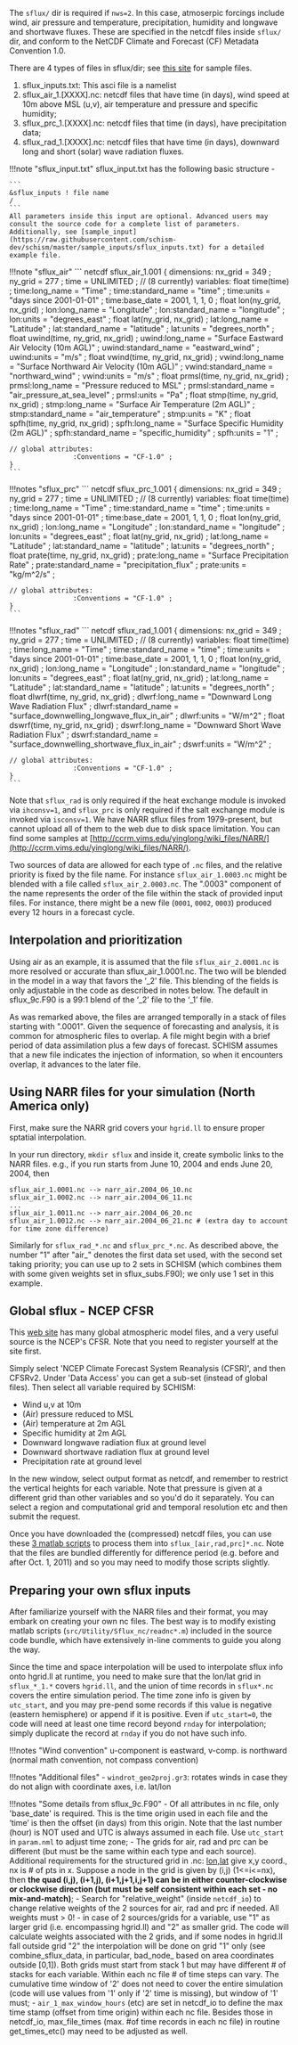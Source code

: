 The `sflux/` dir is required if `nws=2`. In this case, atmoserpic forcings include wind, air pressure and temperature, precipitation, humidity and longwave and shortwave fluxes. These are specified in the netcdf files inside `sflux/` dir, and conform to the NetCDF Climate and Forecast (CF) Metadata Convention 1.0.

There are 4 types of files in sflux/dir; see [this site](http://ccrm.vims.edu/yinglong/wiki_files/NARR/) for sample files.

1. sflux_inputs.txt: This asci file is a namelist
2. sflux_air_1.[XXXX].nc: netcdf files that have time (in days), wind speed at 10m above MSL (u,v), air temperature and pressure and specific humidity;
3. sflux_prc_1.[XXXX].nc: netcdf files that time (in days), have precipitation data;
4. sflux_rad_1.[XXXX].nc: netcdf files that have time (in days), downward long and short (solar) wave radiation fluxes.


!!!note "sflux_input.txt"
    sflux_input.txt has the following basic structure - 

    ```
    &sflux_inputs ! file name
    /
    ```
    All parameters inside this input are optional. Advanced users may consult the source code for a complete list of parameters. Additionally, see [sample_input](https://raw.githubusercontent.com/schism-dev/schism/master/sample_inputs/sflux_inputs.txt) for a detailed example file.

!!!note "sflux_air"
    ```
    netcdf sflux_air_1.001 {
    dimensions:
            nx_grid = 349 ;
            ny_grid = 277 ;
            time = UNLIMITED ; // (8 currently)
    variables:
            float time(time) ;
                    time:long_name = "Time" ;
                    time:standard_name = "time" ;
                    time:units = "days since 2001-01-01" ;
                    time:base_date = 2001, 1, 1, 0 ;
            float lon(ny_grid, nx_grid) ;
                    lon:long_name = "Longitude" ;
                    lon:standard_name = "longitude" ;
                    lon:units = "degrees_east" ;
            float lat(ny_grid, nx_grid) ;
                    lat:long_name = "Latitude" ;
                    lat:standard_name = "latitude" ;
                    lat:units = "degrees_north" ;
            float uwind(time, ny_grid, nx_grid) ;
                    uwind:long_name = "Surface Eastward Air Velocity (10m AGL)" ;
                    uwind:standard_name = "eastward_wind" ;
                    uwind:units = "m/s" ;
            float vwind(time, ny_grid, nx_grid) ;
                    vwind:long_name = "Surface Northward Air Velocity (10m AGL)" ;
                    vwind:standard_name = "northward_wind" ;
                    vwind:units = "m/s" ;
            float prmsl(time, ny_grid, nx_grid) ;
                    prmsl:long_name = "Pressure reduced to MSL" ;
                    prmsl:standard_name = "air_pressure_at_sea_level" ;
                    prmsl:units = "Pa" ;
            float stmp(time, ny_grid, nx_grid) ;
                    stmp:long_name = "Surface Air Temperature (2m AGL)" ;
                    stmp:standard_name = "air_temperature" ;
                    stmp:units = "K" ;
            float spfh(time, ny_grid, nx_grid) ;
                    spfh:long_name = "Surface Specific Humidity (2m AGL)" ;
                    spfh:standard_name = "specific_humidity" ;
                    spfh:units = "1" ;

    // global attributes:
                    :Conventions = "CF-1.0" ;
    }
    ```

!!!notes "sflux_prc"
    ```
    netcdf sflux_prc_1.001 {
    dimensions:
            nx_grid = 349 ;
            ny_grid = 277 ;
            time = UNLIMITED ; // (8 currently)
    variables:
            float time(time) ;
                    time:long_name = "Time" ;
                    time:standard_name = "time" ;
                    time:units = "days since 2001-01-01" ;
                    time:base_date = 2001, 1, 1, 0 ;
            float lon(ny_grid, nx_grid) ;
                    lon:long_name = "Longitude" ;
                    lon:standard_name = "longitude" ;
                    lon:units = "degrees_east" ;
            float lat(ny_grid, nx_grid) ;
                    lat:long_name = "Latitude" ;
                    lat:standard_name = "latitude" ;
                    lat:units = "degrees_north" ;
            float prate(time, ny_grid, nx_grid) ;
                    prate:long_name = "Surface Precipitation Rate" ;
                    prate:standard_name = "precipitation_flux" ;
                    prate:units = "kg/m^2/s" ;

    // global attributes:
                    :Conventions = "CF-1.0" ;
    }
    ```

!!!notes "sflux_rad"
    ```
    netcdf sflux_rad_1.001 {
    dimensions:
            nx_grid = 349 ;
            ny_grid = 277 ;
            time = UNLIMITED ; // (8 currently)
    variables:
            float time(time) ;
                    time:long_name = "Time" ;
                    time:standard_name = "time" ;
                    time:units = "days since 2001-01-01" ;
                    time:base_date = 2001, 1, 1, 0 ;
            float lon(ny_grid, nx_grid) ;
                    lon:long_name = "Longitude" ;
                    lon:standard_name = "longitude" ;
                    lon:units = "degrees_east" ;
            float lat(ny_grid, nx_grid) ;
                    lat:long_name = "Latitude" ;
                    lat:standard_name = "latitude" ;
                    lat:units = "degrees_north" ;
            float dlwrf(time, ny_grid, nx_grid) ;
                    dlwrf:long_name = "Downward Long Wave Radiation Flux" ;
                    dlwrf:standard_name = "surface_downwelling_longwave_flux_in_air" ;
                    dlwrf:units = "W/m^2" ;
            float dswrf(time, ny_grid, nx_grid) ;
                    dswrf:long_name = "Downward Short Wave Radiation Flux" ;
                    dswrf:standard_name = "surface_downwelling_shortwave_flux_in_air" ;
                    dswrf:units = "W/m^2" ;

    // global attributes:
                    :Conventions = "CF-1.0" ;
    }
    ```

Note that `sflux_rad` is only required if the heat exchange module is invoked via `ihconsv=1`, and `sflux_prc` is only required if the salt exchange module is invoked via `isconsv=1`. We have NARR sflux files from 1979-present, but cannot upload all of them to the web due to disk space limitation. You can find some samples at [http://ccrm.vims.edu/yinglong/wiki_files/NARR/](http://ccrm.vims.edu/yinglong/wiki_files/NARR/).

Two sources of data are allowed for each type of `.nc` files, and the relative priority is fixed by the file name. For instance `sflux_air_1.0003.nc` might be blended with a file called `sflux_air_2.0003.nc`. The ".0003" component of the name represents the order of the file within the stack of provided input files. For instance, there might be a new file (`0001`, `0002`, `0003`) produced every 12 hours in a forecast cycle.

## Interpolation and prioritization
Using air as an example, it is assumed that the file `sflux_air_2.0001.nc` is more resolved or accurate than sflux_air_1.0001.nc. The two will be blended in the model in a way that favors the ‘_2’ file. This blending of the fields is only adjustable in the code as described in notes below. The default in sflux_9c.F90 is a 99:1 blend of the ‘_2’ file to the ‘_1’ file.

As was remarked above, the files are arranged temporally in a stack of files starting with ".0001". Given the sequence of forecasting and analysis, it is common for atmospheric files to overlap. A file might begin with a brief period of data assimilation plus a few days of forecast. SCHISM assumes that a new file indicates the injection of information, so when it encounters overlap, it advances to the later file.

## Using NARR files for your simulation (North America only)
First, make sure the NARR grid covers your `hgrid.ll` to ensure proper sptatial interpolation.

In your run directory, `mkdir sflux` and inside it, create symbolic links to the NARR files. e.g., if you run starts from June 10, 2004 and ends June 20, 2004, then

```
sflux_air_1.0001.nc --> narr_air.2004_06_10.nc
sflux_air_1.0002.nc --> narr_air.2004_06_11.nc
...
sflux_air_1.0011.nc --> narr_air.2004_06_20.nc
sflux_air_1.0012.nc --> narr_air.2004_06_21.nc # (extra day to account for time zone difference)
```

Similarly for `sflux_rad_*.nc` and `sflux_prc_*.nc`. As described above, the number "1" after "air_" denotes the first data set used, with the second set taking priority; you can use up to 2 sets in SCHISM (which combines them with some given weights set in sflux_subs.F90); we only use 1 set in this example.

## Global sflux - NCEP CFSR
This [web site](http://rda.ucar.edu/) has many global atmospheric model files, and a very useful source is the NCEP's CFSR. Note that you need to register yourself at the site first.

Simply select 'NCEP Climate Forecast System Reanalysis (CFSR)', and then CFSRv2. Under 'Data Access' you can get a sub-set (instead of global files). Then select all variable required by SCHISM:

- Wind u,v at 10m
- (Air) pressure reduced to MSL
- (Air) temperature at 2m AGL
- Specific humidity at 2m AGL
- Downward longwave radiation flux at ground level
- Downward shortwave radiation flux at ground level
- Precipitation rate at ground level

In the new window, select output format as netcdf, and remember to restrict the vertical heights for each variable. Note that pressure is given at a different grid than other variables and so you'd do it separately. You can select a region and computational grid and temporal resolution etc and then submit the request.

Once you have downloaded the (compressed) netcdf files, you can use these [3 matlab scripts](http://ccrm.vims.edu/yinglong/wiki_files/process_CFSR.tgz) to process them into `sflux_[air,rad,prc]*.nc`. Note that the files are bundled differently for difference period (e.g. before and after Oct. 1, 2011) and so you may need to modify those scripts slightly.

## Preparing your own sflux inputs
After familiarize yourself with the NARR files and their format, you may embark on creating your own nc files. The best way is to modify existing matlab scripts (`src/Utility/Sflux_nc/readnc*.m`) included in the source code bundle, which have extensively in-line comments to guide you along the way.

Since the time and space interpolation will be used to interpolate sflux info onto hgrid.ll at runtime, you need to make sure that the lon/lat grid in `sflux_*_1.*` covers `hgrid.ll`, and the union of time records in `sflux*.nc` covers the entire simulation period. The time zone info is given by `utc_start`, and you may pre-pend some records if this value is negative (eastern hemisphere) or append if it is positive. Even if `utc_start=0`, the code will need at least one time record beyond `rnday` for interpolation; simply duplicate the record at `rnday` if you do not have such info.

!!!notes "Wind convention"
    u-component is eastward, v-comp. is northward (normal math convention, not compass convention)

!!!notes "Additional files"
    - `windrot_geo2proj.gr3`: rotates winds in case they do not align with coordinate axes, i.e. lat/lon
    <!--- - `watertype.gr3`: 6 is clear water, 7 is muddiest. Search in `schism_init.F90` for different water types. Required only if ihconsv=1.-->

!!!notes "Some details from sflux_9c.F90"
    - Of all attributes in nc file, only 'base_date' is required. This is the time origin used in each file and the ‘time’ is then the offset (in days) from this origin. Note that the last number (hour) is NOT used and UTC is always assumed in each file. Use `utc_start` in `param.nml` to adjust time zone;
    - The grids for air, rad and prc can be different (but must be the same within each type and each source). Additional requirements for the structured grid in .nc: [lon,lat](nx,ny) give x,y coord., nx is # of pts in x. Suppose a node in the grid is given by (i,j) (1<=i<=nx), then **the quad (i,j), (i+1,j), (i+1,j+1,i,j+1) can be in either counter-clockwise or clockwise direction (but must be self consistent within each set - no mix-and-match)**;
    - Search for "relative_weight" (inside `netcdf_io`) to change relative weights of the 2 sources for air, rad and prc if needed. All weights must > 0!
    - in case of 2 sources/grids for a variable, use "1" as larger grid (i.e. encompassing hgrid.ll) and "2" as smaller grid. The code will calculate weights associated with the 2 grids, and if some nodes in hgrid.ll fall outside grid "2" the interpolation will be done on grid "1" only (see combine_sflux_data, in particular, bad_node_ based on area coordinates outside [0,1]). Both grids must start from stack 1 but may have different # of stacks for each variable. Within each nc file # of time steps can vary. The cumulative time window of '2' does not need to cover the entire simulation (code will use values from '1' only if '2' time is missing), but window of '1' must;
    - `air_1_max_window_hours` (etc) are set in netcdf_io to define the max time stamp (offset from time origin) within each nc file. Besides those in netcdf_io, max_file_times (max. #of time records in each nc file) in routine get_times_etc() may need to be adjusted as well.
